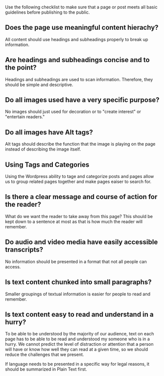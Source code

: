 Use the following checklist to make sure that a page or post meets all basic guidelines before publishing to the public.

## Does the page use meaningful content hierachy?

All content should use headings and subheadings properly to break up information.

## Are headings and subheadings concise and to the point?

Headings and subheadings are used to scan information. Therefore, they should be simple and descriptive.

## Do all images used have a very specific purpose?

No images should just used for decoration or to "create interest" or "entertain readers."
    
## Do all images have Alt tags?

Alt tags should describe the function that the image is playing on the page instead of describing the image itself.
    
## Using Tags and Categories

Using the Wordpress ability to tage and categorize posts and pages allow us to group related pages together and make pages eaiser to search for.
    
## Is there a clear message and course of action for the reader?

What do we want the reader to take away from this page? This should be kept down to a sentence at most as that is how much the reader will remember.
    
## Do audio and video media have easily accessible transcripts?

No information should be presented in a format that not all people can access.
    
## Is text content chunked into small paragraphs?

Smaller groupings of textual information is easier for people to read and remember.
    
## Is text content easy to read and understand in a hurry?

To be able to be understood by the majority of our audience, text on each page has to be able to be read and understood my someone who is in a hurry. We cannot predict the level of distraction or attention that a person will have or know how well they can read at a given time, so we should reduce the challenges that we present.
        
If language needs to be presented in a specific way for legal reasons, it should be summarized in Plain Text first.